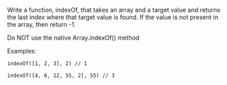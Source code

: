   Write a function, indexOf, that takes an array and a target value and returns the last index where that target value is found. If the value is not present in the array, then return -1.

  Do NOT use the native Array.indexOf() method

  Examples:

  `indexOf([1, 2, 3], 2) // 1`

  `indexOf([4, 6, 12, 55, 2], 55) // 3`
